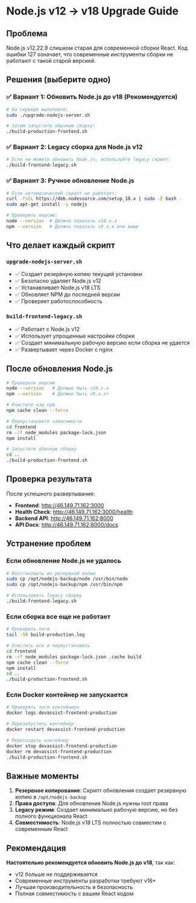 # Node.js v12 → v18 Upgrade Guide

## Проблема
Node.js v12.22.9 слишком старая для современной сборки React. Код ошибки 127 означает, что современные инструменты сборки не работают с такой старой версией.

## Решения (выберите одно)

### ✅ Вариант 1: Обновить Node.js до v18 (Рекомендуется)
```bash
# На сервере выполните:
sudo ./upgrade-nodejs-server.sh

# Затем запустите обычную сборку:
./build-production-frontend.sh
```

### ✅ Вариант 2: Legacy сборка для Node.js v12
```bash
# Если не можете обновить Node.js, используйте legacy скрипт:
./build-frontend-legacy.sh
```

### ✅ Вариант 3: Ручное обновление Node.js
```bash
# Если автоматический скрипт не работает:
curl -fsSL https://deb.nodesource.com/setup_18.x | sudo -E bash -
sudo apt-get install -y nodejs

# Проверить версию:
node --version  # Должно показать v18.x.x
npm --version   # Должно показать v9.x.x или выше
```

## Что делает каждый скрипт

### `upgrade-nodejs-server.sh`
- ✅ Создает резервную копию текущей установки
- ✅ Безопасно удаляет Node.js v12
- ✅ Устанавливает Node.js v18 LTS
- ✅ Обновляет NPM до последней версии
- ✅ Проверяет работоспособность

### `build-frontend-legacy.sh`
- ✅ Работает с Node.js v12
- ✅ Использует упрощенные настройки сборки
- ✅ Создает минимальную рабочую версию если сборка не удается
- ✅ Развертывает через Docker с nginx

## После обновления Node.js

```bash
# Проверьте версию
node --version   # Должно быть v18.x.x
npm --version    # Должно быть v9.x.x+

# Очистите кэш npm
npm cache clean --force

# Переустановите зависимости
cd frontend
rm -rf node_modules package-lock.json
npm install

# Запустите обычную сборку
cd ..
./build-production-frontend.sh
```

## Проверка результата

После успешного развертывания:
- **Frontend**: http://46.149.71.162:3000
- **Health Check**: http://46.149.71.162:3000/health
- **Backend API**: http://46.149.71.162:8000
- **API Docs**: http://46.149.71.162:8000/docs

## Устранение проблем

### Если обновление Node.js не удалось
```bash
# Восстановить из резервной копии
sudo cp /opt/nodejs-backup/node /usr/bin/node
sudo cp /opt/nodejs-backup/npm /usr/bin/npm

# Использовать legacy сборку
./build-frontend-legacy.sh
```

### Если сборка все еще не работает
```bash
# Проверить логи
tail -50 build-production.log

# Очистить все и переустановить
cd frontend
rm -rf node_modules package-lock.json .cache build
npm cache clean --force
npm install
cd ..
./build-production-frontend.sh
```

### Если Docker контейнер не запускается
```bash
# Проверить логи контейнера
docker logs devassist-frontend-production

# Перезапустить контейнер
docker restart devassist-frontend-production

# Пересоздать контейнер
docker stop devassist-frontend-production
docker rm devassist-frontend-production
./build-production-frontend.sh
```

## Важные моменты

1. **Резервное копирование**: Скрипт обновления создает резервную копию в `/opt/nodejs-backup`
2. **Права доступа**: Для обновления Node.js нужны root права
3. **Legacy режим**: Создает минимально рабочую версию, но без полного функционала React
4. **Совместимость**: Node.js v18 LTS полностью совместим с современным React

## Рекомендация

**Настоятельно рекомендуется обновить Node.js до v18**, так как:
- v12 больше не поддерживается
- Современные инструменты разработки требуют v16+
- Лучшая производительность и безопасность
- Полная совместимость с вашим React кодом